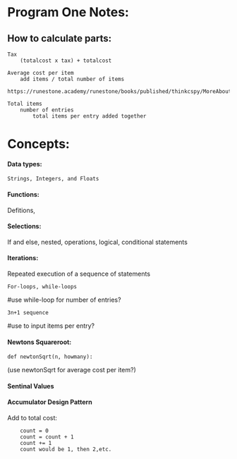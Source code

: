 # Program One Notes:

## How to calculate parts:
    Tax
        (totalcost x tax) + totalcost
    
    Average cost per item
        add items / total number of items
        
    https://runestone.academy/runestone/books/published/thinkcspy/MoreAboutIteration/SentinelValuesAndValidation.html
    
    Total items
        number of entries
            total items per entry added together

# Concepts:
#### Data types: 
    Strings, Integers, and Floats
#### Functions: 
Defitions, 
#### Selections: 
If and else, nested, operations, logical, conditional statements
#### Iterations: 
Repeated execution of a sequence of statements
    
    For-loops, while-loops
#use while-loop for number of entries?
    
    3n+1 sequence
#use to input items per entry?
#### Newtons Squareroot: 
    def newtonSqrt(n, howmany):
(use newtonSqrt for average cost per item?)
#### Sentinal Values

#### Accumulator Design Pattern
Add to total cost:
        
        count = 0
        count = count + 1
        count += 1
        count would be 1, then 2,etc. 